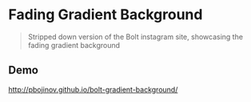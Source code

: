 # Fading Gradient Background

> Stripped down version of the Bolt instagram site, showcasing the fading gradient background

## Demo

http://pbojinov.github.io/bolt-gradient-background/
